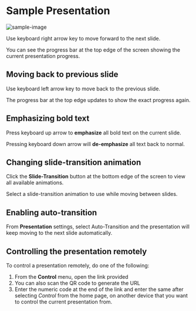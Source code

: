 # Sample Presentation

![sample-image](/images/pexels-photo-64778.jpg)

Use keyboard right arrow key to move forward to the next slide.

You can see the progress bar at the top edge of the screen showing the current presentation progress.

## Moving back to previous slide

Use keyboard left arrow key to move back to the previous slide.

The progress bar at the top edge updates to show the exact progress again.

## Emphasizing bold text

Press keyboard up arrow to **emphasize** all bold text on the current slide.

Pressing keyboard down arrow will **de-emphasize** all text back to normal.

## Changing slide-transition animation

Click the **Slide-Transition** button at the bottom edge of the screen to view all available animations.

Select a slide-transition animation to use while moving between slides.

## Enabling auto-transition

From **Presentation** settings, select Auto-Transition and the presentation will keep moving to the next slide automatically.

## Controlling the presentation remotely

To control a presentation remotely, do one of the following:

1. From the **Control** menu, open the link provided
2. You can also scan the QR code to generate the URL
3. Enter the numeric code at the end of the link and enter the same after selecting *Control* from the home page, on another device that you want to control the current presentation from.
